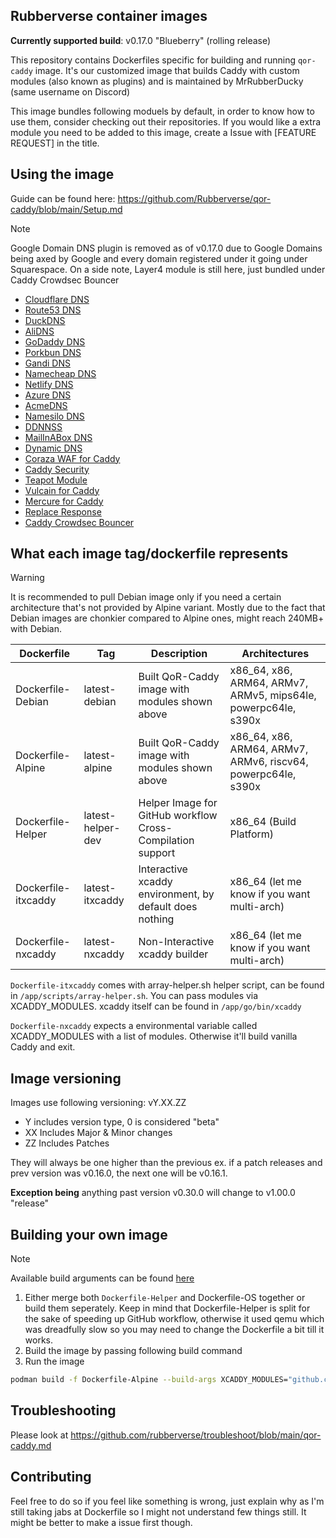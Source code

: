 ## Rubberverse container images

**Currently supported build**: v0.17.0 "Blueberry" (rolling release)

This repository contains Dockerfiles specific for building and running `qor-caddy` image. It's our customized image that builds Caddy with custom modules (also known as plugins) and is maintained by MrRubberDucky (same username on Discord)

This image bundles following moduels by default, in order to know how to use them, consider checking out their repositories. If you would like a extra module you need to be added to this image, create a Issue with [FEATURE REQUEST] in the title.

## Using the image

Guide can be found here: https://github.com/Rubberverse/qor-caddy/blob/main/Setup.md

>[!NOTE]
> Google Domain DNS plugin is removed as of v0.17.0 due to Google Domains being axed by Google and every domain registered under it going under Squarespace. On a side note, Layer4 module is still here, just bundled under Caddy Crowdsec Bouncer

- [Cloudflare DNS](https://github.com/caddy-dns/cloudflare)
- [Route53 DNS](https://github.com/caddy-dns/route53)
- [DuckDNS](https://github.com/caddy-dns/duckdns)
- [AliDNS](https://github.com/caddy-dns/alidns)
- [GoDaddy DNS](https://github.com/caddy-dns/godaddy)
- [Porkbun DNS](https://github.com/caddy-dns/porkbun)
- [Gandi DNS](https://github.com/caddy-dns/gandi)
- [Namecheap DNS](https://github.com/caddy-dns/namecheap)
- [Netlify DNS](https://github.com/caddy-dns/netlify)
- [Azure DNS](https://github.com/caddy-dns/azure)
- [AcmeDNS](https://github.com/caddy-dns/acmedns)
- [Namesilo DNS](https://github.com/caddy-dns/namesilo)
- [DDNNSS](https://github.com/caddy-dns/ddnnss)
- [MailInABox DNS](https://github.com/caddy-dns/mailinabox)
- [Dynamic DNS](https://github.com/mholt/caddy-dynamicdns)
- [Coraza WAF for Caddy](https://github.com/corazawaf/coraza-caddy)
- [Caddy Security](https://github.com/greenpau/caddy-security)
- [Teapot Module](https://github.com/hairyhenderson/caddy-teapot-module)
- [Vulcain for Caddy](https://github.com/vulcain/caddy)
- [Mercure for Caddy](https://github.com/mercure/caddy)
- [Replace Response](https://github.com/caddyserver/replace-response)
- [Caddy Crowdsec Bouncer](https://github.com/hslatman/caddy-crowdsec-bouncer)

## What each image tag/dockerfile represents

> [!WARNING]
> It is recommended to pull Debian image only if you need a certain architecture that's not provided by Alpine variant. Mostly due to the fact that Debian images are chonkier compared to Alpine ones, might reach 240MB+ with Debian.

| Dockerfile | Tag | Description | Architectures |
|-----------|------|-------------|-----------------------------------------------------|
| Dockerfile-Debian | latest-debian | Built QoR-Caddy image with modules shown above | x86_64, x86, ARM64, ARMv7, ARMv5, mips64le, powerpc64le, s390x |
| Dockerfile-Alpine | latest-alpine | Built QoR-Caddy image with modules shown above | x86_64, x86, ARM64, ARMv7, ARMv6, riscv64, powerpc64le, s390x  |
| Dockerfile-Helper | latest-helper-dev | Helper Image for GitHub workflow Cross-Compilation support | x86_64 (Build Platform) |
| Dockerfile-itxcaddy | latest-itxcaddy | Interactive xcaddy environment, by default does nothing | x86_64 (let me know if you want multi-arch) |
| Dockerfile-nxcaddy | latest-nxcaddy | Non-Interactive xcaddy builder | x86_64 (let me know if you want multi-arch) |

`Dockerfile-itxcaddy` comes with array-helper.sh helper script, can be found in `/app/scripts/array-helper.sh`. You can pass modules via XCADDY_MODULES. xcaddy itself can be found in `/app/go/bin/xcaddy`

`Dockerfile-nxcaddy` expects a environmental variable called XCADDY_MODULES with a list of modules. Otherwise it'll build vanilla Caddy and exit.

## Image versioning

Images use following versioning:
vY.XX.ZZ

- Y includes version type, 0 is considered "beta"
- XX Includes Major & Minor changes
- ZZ Includes Patches

They will always be one higher than the previous ex. if a patch releases and prev version was v0.16.0, the next one will be v0.16.1.

**Exception being** anything past version v0.30.0 will change to v1.00.0 "release"

## Building your own image

>[!NOTE]
> Available build arguments can be found [here](https://github.com/Rubberverse/qor-caddy/blob/main/BuildArguments.md)

1. Either merge both `Dockerfile-Helper` and Dockerfile-OS together or build them seperately. Keep in mind that Dockerfile-Helper is split for the sake of speeding up GitHub workflow, otherwise it used qemu which was dreadfully slow so you may need to change the Dockerfile a bit till it works.
2. Build the image by passing following build command 
3. Run the image

```bash
podman build -f Dockerfile-Alpine --build-args XCADDY_MODULES="github.com/caddy-dns/cloudflare github.com/hslatman/caddy-crowdsec-bouncer"
```

## Troubleshooting

Please look at https://github.com/rubberverse/troubleshoot/blob/main/qor-caddy.md

## Contributing

Feel free to do so if you feel like something is wrong, just explain why as I'm still taking jabs at Dockerfile so I might not understand few things still. It might be better to make a issue first though.
